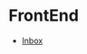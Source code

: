 # FrontEnd

- [Inbox](https://github.com/OleksiyKharkiv/FrontEnd/blob/master/Diplom_FE_24_09_2022.html) 
